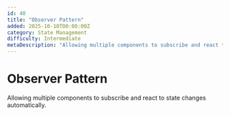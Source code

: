```yaml
---
id: 40
title: "Observer Pattern"
added: 2025-10-10T00:00:00Z
category: State Management
difficulty: Intermediate
metaDescription: "Allowing multiple components to subscribe and react to state changes automatically."
---
```


# Observer Pattern

Allowing multiple components to subscribe and react to state changes automatically.
